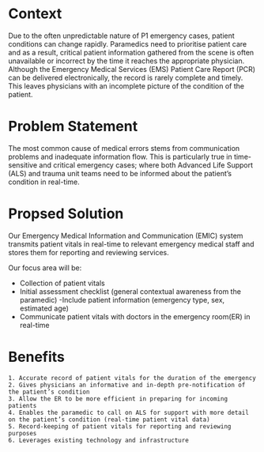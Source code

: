 # Context
Due to the often unpredictable nature of P1 emergency cases, patient conditions can change rapidly. Paramedics need to prioritise patient care and as a result, critical patient  information gathered from the scene is often unavailable or incorrect by the time it reaches the appropriate physician. Although the Emergency Medical Services (EMS) Patient Care Report (PCR) can be delivered electronically, the record is rarely complete and timely. This leaves physicians with an incomplete picture of the condition of the patient.

# Problem Statement
The most common cause of medical errors stems from communication problems and inadequate information flow. This is particularly true in time-sensitive and critical emergency cases; where both Advanced Life Support (ALS) and trauma unit teams need to be informed about the patient’s condition in real-time.

# Propsed Solution
Our Emergency Medical Information and Communication (EMIC) system transmits patient vitals in real-time to relevant emergency medical staff and stores them for reporting and reviewing services. 

Our focus area will be:
- Collection of patient vitals 
- Initial assessment checklist (general contextual awareness from the paramedic)
	-Include patient information (emergency type, sex, estimated age)
- Communicate patient vitals with doctors in the emergency room(ER) in real-time

# Benefits

    1. Accurate record of patient vitals for the duration of the emergency
    2. Gives physicians an informative and in-depth pre-notification of the patient’s condition
    3. Allow the ER to be more efficient in preparing for incoming patients
    4. Enables the paramedic to call on ALS for support with more detail on the patient’s condition (real-time patient vital data)
    5. Record-keeping of patient vitals for reporting and reviewing purposes
    6. Leverages existing technology and infrastructure

